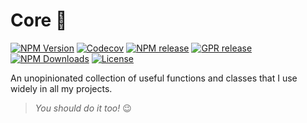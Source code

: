 # Core 🔧

[![NPM Version](https://img.shields.io/npm/v/%40byloth%2Fcore)](https://www.npmjs.com/package/@byloth/core)
[![Codecov](https://codecov.io/gh/Byloth/core/graph/badge.svg?token=GU8UM7FQFL)](https://codecov.io/gh/Byloth/core)
[![NPM release](https://github.com/Byloth/core/actions/workflows/release-npm.yml/badge.svg)](https://github.com/Byloth/core/actions/workflows/release-npm.yml)
[![GPR release](https://github.com/Byloth/core/actions/workflows/release-gpr.yml/badge.svg)](https://github.com/Byloth/core/actions/workflows/release-gpr.yml)
[![NPM Downloads](https://img.shields.io/npm/dt/%40byloth%2Fcore)](https://www.npmjs.com/package/@byloth/core)
[![License](https://img.shields.io/github/license/byloth/core)](https://www.apache.org/licenses/LICENSE-2.0)

An unopinionated collection of useful functions and classes that I use widely in all my projects.

> *You should do it too!* 😉
